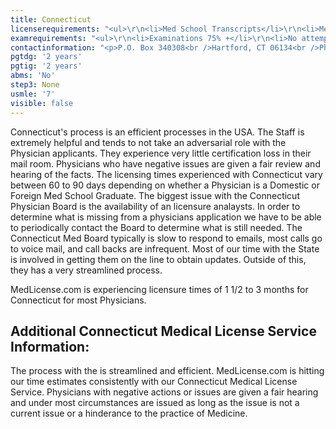 ```yaml
---
title: Connecticut
licenserequirements: "<ul>\r\n<li>Med School Transcripts</li>\r\n<li>Med School Form (if IMG)</li>\r\n<li>All USA/Canadian PGT's</li>\r\n<li>All past/present Licenses</li>\r\n<li>All Exams</li>\r\n<li>ECFMG (if IMG)</li>\r\n</ul>"
examrequirements: "<ul>\r\n<li>Examinations 75% +</li>\r\n<li>No attempt limits- USMLE Step 3</li>\r\n<li>7 year limit- USMLE</li>\r\n<li>2 years PGY for USA Grads</li>\r\n<li>2 years PGY for Non-USA Grads</li>\r\n<li>State Exam Accepted if Pre-1975</li>\r\n<li>No SPEX Exam Requirement&nbsp;</li>\r\n</ul>"
contactinformation: "<p>P.O. Box 340308<br />Hartford, CT 06134<br />Phone (860) 509-8374<br />Fax(860) 509-7553</p>\r\n<p><a href=\"http://www.dph.state.ct.us/\">www.dph.state.ct.us</a></p>"
pgtdg: '2 years'
pgtig: '2 years'
abms: 'No'
step3: None
usmle: '7'
visible: false
---
```


<p>Connecticut's process is an efficient processes in the USA. The Staff is extremely helpful and tends to not take an adversarial role with the Physician applicants. They experience very little certification loss in their mail room. Physicians who have negative issues are given a fair review and hearing of the facts. The licensing times experienced with Connecticut vary between 60 to 90 days depending on whether a Physician is a Domestic or Foreign Med School Graduate. The biggest issue with the Connecticut Physician Board is the availability of an licensure analaysts. In order to determine what is missing from a physicians application we have to be able to periodically contact the Board to determine what is still needed. The Connecticut Med Board typically is slow to respond to emails, most calls go to voice mail, and call backs are infrequent. Most of our time with the State is involved in getting them on the line to obtain updates. Outside of this, they has a very streamlined process.</p>
<p>MedLicense.com is experiencing licensure times of 1 1/2 to 3 months for Connecticut for most Physicians.</p>
<h2 id="mcetoc_1cdq6pqei1">Additional Connecticut Medical License Service Information:</h2>
<p>The process with the is streamlined and efficient. MedLicense.com is hitting our time estimates consistently with our Connecticut Medical License Service. Physicians with negative actions or issues are given a fair hearing and under most circumstances are issued as long as the issue is not a current issue or a hinderance to the practice of Medicine.</p>